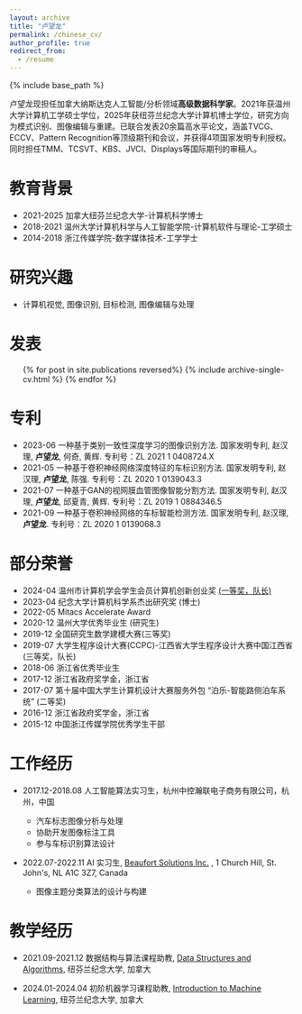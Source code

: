 ```yaml
---
layout: archive
title: "卢望龙"
permalink: /chinese_cv/
author_profile: true
redirect_from:
  - /resume
---
```


{% include base_path %}

<!-- 纽芬兰纪念大学普适计算和机器学习研究实验室([UCML](https://sites.google.com/view/ucmi/home) )博士生。 -->
卢望龙现担任加拿大纳斯达克人工智能/分析领域**高级数据科学家**。2021年获温州大学计算机工学硕士学位，2025年获纽芬兰纪念大学计算机博士学位，研究方向为模式识别、图像编辑与重建。已联合发表20余篇高水平论文，涵盖TVCG、ECCV、Pattern Recognition等顶级期刊和会议，并获得4项国家发明专利授权。同时担任TMM、TCSVT、KBS、JVCI、Displays等国际期刊的审稿人。

教育背景
======
* 2021-2025 加拿大纽芬兰纪念大学-计算机科学博士
* 2018-2021 温州大学计算机科学与人工智能学院-计算机软件与理论-工学硕士 
* 2014-2018 浙江传媒学院-数字媒体技术-工学学士  

研究兴趣
======
* 计算机视觉, 图像识别, 目标检测, 图像编辑与处理

发表
======
<ul>{% for post in site.publications reversed%}
    {% include archive-single-cv.html %}
  {% endfor %}</ul>

专利
======
* 2023-06 一种基于类别一致性深度学习的图像识别方法. 国家发明专利, 赵汉理, **卢望龙**, 何奇, 黄辉. 专利号：ZL 2021 1 0408724.X
* 2021-05 一种基于卷积神经网络深度特征的车标识别方法. 国家发明专利, 赵汉理, **卢望龙**, 陈强. 专利号：ZL 2020 1 0139043.3
* 2021-07 一种基于GAN的视网膜血管图像智能分割方法. 国家发明专利, 赵汉理, **卢望龙**, 邱夏青, 黄辉. 专利号：ZL 2019 1 0884346.5
* 2021-09 一种基于卷积神经网络的车标智能检测方法. 国家发明专利, 赵汉理, **卢望龙**. 专利号：ZL 2020 1 0139068.3

部分荣誉
======
* 2024-04 温州市计算机学会学生会员计算机创新创业奖 [(一等奖，队长)](https://mp.weixin.qq.com/s/ZGJO5GGNbLVd2j58XkXYvw)
* 2023-04 纪念大学计算机科学系杰出研究奖 (博士)
* 2022-05 Mitacs Accelerate Award
* 2020-12 温州大学优秀毕业生 (研究生)
* 2019-12 全国研究生数学建模大赛(三等奖) 
* 2019-07 大学生程序设计大赛(CCPC)-江西省大学生程序设计大赛中国江西省(三等奖，队长)
* 2018-06 浙江省优秀毕业生
* 2017-12 浙江省政府奖学金，浙江省
* 2017-07 第十届中国大学生计算机设计大赛服务外包 “泊乐-智能路侧泊车系统” (二等奖)  
* 2016-12 浙江省政府奖学金，浙江省
* 2015-12 中国浙江传媒学院优秀学生干部

工作经历
======
* 2017.12-2018.08 人工智能算法实习生，杭州中控瀚联电子商务有限公司，杭州，中国  
  * 汽车标志图像分析与处理
  * 协助开发图像标注工具
  * 参与车标识别算法设计

* 2022.07-2022.11 AI 实习生, [Beaufort Solutions Inc.](https://www.beaufortsolutions.com/) , 1 Church Hill, St. John's, NL A1C 3Z7, Canada
  * 图像主题分类算法的设计与构建
 

<!--* Fall 2015: Research Assistant
  * Github University
  * Duties included: Merging pull requests
  * Supervisor: Professor Hub -->

教学经历
======

* 2021.09-2021.12 数据结构与算法课程助教, [Data Structures and Algorithms](https://www.mun.ca/computerscience/undergraduates/courses/comp-2002-data-structures-and-algorithms/), 纽芬兰纪念大学, 加拿大

* 2024.01-2024.04 初阶机器学习课程助教, [Introduction to Machine Learning](https://www.mun.ca/computerscience/undergraduates/courses/comp-3202-introduction-to-machine-learning/), 纽芬兰纪念大学, 加拿大


<!-- Talks
======
  <ul>{% for post in site.talks %}
    {% include archive-single-talk-cv.html %}
  {% endfor %}</ul>



Service and leadership
======
* Currently signed in to 43 different slack teams -->

